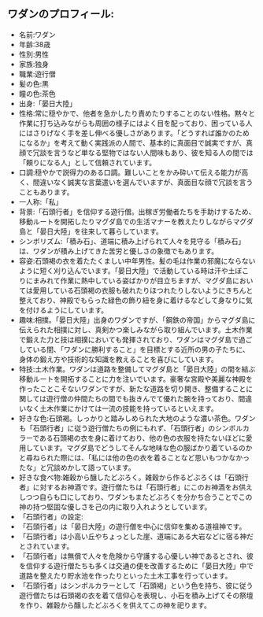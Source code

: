 ## ワダンのプロフィール:

* 名前:ワダン
* 年齢:38歳
* 性別:男性
* 家族:独身
* 職業:遊行僧
* 髪の色:黒
* 瞳の色:茶色
* 出身:「晏日大陸」
* 性格:常に穏やかで、他者を急かしたり責めたりすることのない性格。黙々と作業に打ち込みながらも周囲の様子にはよく目を配っており、困っている人にはさりげなく手を差し伸べる優しさがあります。「どうすれば誰かのためになるか」を考えて動く実践派の人間で、基本的に真面目で誠実ですが、真顔で冗談を言うなど単なる堅物ではない人間味もあり、彼を知る人の間では「頼りになる人」として信頼されています。
* 口調:穏やかで説得力のある口調。難しいことをかみ砕いて伝える能力が高く、間違いなく誠実な言葉遣いを選んでいますが、真面目な顔で冗談を言うこともあります。
* 一人称:「私」
* 背景:「石頭行者」を信仰する遊行僧。出稼ぎ労働者たちを手助けするため、移動ルートを開拓したりマグダ島での生活マナーを教えたりしながらマグダ島と「晏日大陸」を往来して暮らしています。
* シンボリズム:「積み石」、道端に積み上げられて人々を見守る「積み石」は、ワダンが積み上げてきた苦労と優しさの象徴でもあります。
* 容姿:石頭褐の衣を着たたくましい中年男性。髪の毛は作業の邪魔にならないように短く刈り込んでいます。「晏日大陸」で活動している時は汗や土ぼこりにまみれて作業に熱中している姿ばかりが目立ちますが、マグダ島においては愛用している石頭褐の衣服も破れたりほつれたりしないようにきちんと整えており、神殿でもらった緑色の飾り紐を身に着けるなどして身なりに気を付けるようにしています。
* 趣味:相撲。「晏日大陸」出身のワダンですが、「鋼鉄の帝国」からマグダ島に伝えられた相撲に対し、真剣かつ楽しみながら取り組んでいます。土木作業で鍛えた力と技は相撲においても発揮されており、ワダンはマグダ島で過ごしている間、「ワダンに勝利すること」を目標とする近所の男の子たちに、身体の鍛え方や技術的な知識を教えることを喜びにしています。
* 特技:土木作業。ワダンは道路を整備してマグダ島と「晏日大陸」の間を結ぶ移動ルートを開拓することに力を注いでいます。豪奢な宮殿や美麗な神殿を作ったことこそないワダンですが、新たな道路を切り開き、整備することに関しては遊行僧の仲間たちの間でも抜きんでて優れた腕を持っており、間違いなく土木作業にかけては一流の技能を持っているといえます。
* 好きな色:石頭褐。しっかりと踏みしめられた大地のような濃い茶色。ワダンも「石頭行者」に従う遊行僧たちの例にもれず、「石頭行者」のシンボルカラーである石頭褐の衣を身に着けており、他の色の衣服を持たないほどに愛用しています。マグダ島でどうしてそんな地味な色の服ばかり着ているのかと尋ねられた際には、「私には他の色の衣を着ることなど思いもつかなかったな」と冗談めかして語っています。
* 好きな食べ物:雑穀から醸したどぶろく。雑穀から作るどぶろくは「石頭行者」に対するお神酒です。遊行僧たちは「石頭行者」にこのお神酒をお供えしつつ自らも口にしており、ワダンもまたどぶろくを分かち合うことでこの神の持つ堅固な優しさを己の内に取り入れようとしています。
* 「石頭行者」の設定:
* 「石頭行者」は「晏日大陸」の遊行僧を中心に信仰を集める道祖神です。
* 「石頭行者」は小高い丘やちょっとした崖、道端にある大岩などに宿る神だとされています。
* 「石頭行者」は無償で人々を危険から守護する心優しい神であるとされ、彼を信仰する遊行僧たちも多くは交通の便を改善するために「晏日大陸」中で道路を整えたり貯水池を作ったりといった土木工事を行っています。
* 「石頭行者」はシンボルカラーとして「石頭褐」という色を持ち、彼に従う遊行僧たちは石頭褐の衣を着て信仰心を表現し、小石を積み上げてその祭壇を作り、雑穀から醸したどぶろくを供えてこの神を祀ります。
